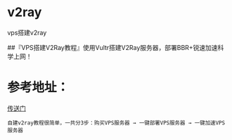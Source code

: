 # v2ray
vps搭建v2ray


##『VPS搭建V2Ray教程』使用Vultr搭建V2Ray服务器，部署BBR+锐速加速科学上网！

# 参考地址：
[传送门](https://iyideng.com/truth/cgfw/self-built-v2ray-server-tutorial-vultr.html)

```
自建v2ray教程很简单，一共分3步：购买VPS服务器 → 一键部署VPS服务器 → 一键加速VPS服务器
```

